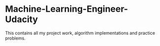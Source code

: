 # Machine-Learning-Engineer-Udacity
This contains all my project work, algorithm implementations and practice problems.

